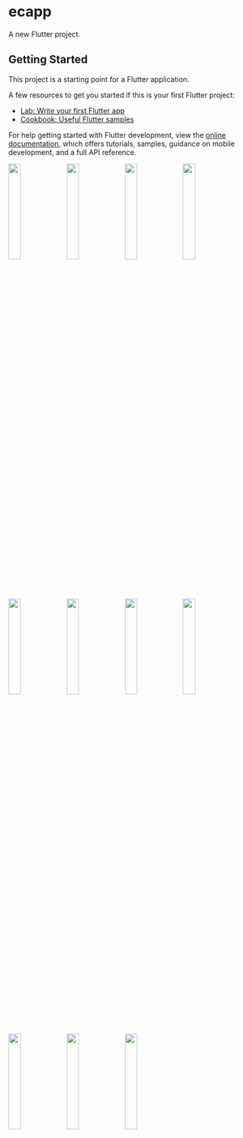 # ecapp

A new Flutter project.

## Getting Started

This project is a starting point for a Flutter application.

A few resources to get you started if this is your first Flutter project:

- [Lab: Write your first Flutter app](https://docs.flutter.dev/get-started/codelab)
- [Cookbook: Useful Flutter samples](https://docs.flutter.dev/cookbook)

For help getting started with Flutter development, view the
[online documentation](https://docs.flutter.dev/), which offers tutorials,
samples, guidance on mobile development, and a full API reference.
<p>
<img src="https://user-images.githubusercontent.com/114645045/220312165-d39bae85-8953-4fd0-989c-319e49e68c97.jpeg" width=22%,height=35%>
<img src="https://user-images.githubusercontent.com/114645045/220312237-12ca3ab0-a713-40d1-abad-47a91a25df8d.jpeg" width=22%,height=35%>
<img src="https://user-images.githubusercontent.com/114645045/220312326-0a32060b-e302-48ce-a7d9-2e513484e645.jpeg" width=22%,height=35%>
<img src="https://user-images.githubusercontent.com/114645045/220312647-9cd129c2-86a5-4ba8-972e-4fab3eafcf6c.jpeg" width=22%,height=35%>
<img src="https://user-images.githubusercontent.com/114645045/220312793-65fad9b6-3d0e-4b84-8af0-a446ca52e0fa.jpeg" width=22%,height=35%>
<img src="https://user-images.githubusercontent.com/114645045/220312801-8aad8e34-214e-433e-8d1f-5367e6194c7b.jpeg" width=22%,height=35%>
<img src="https://user-images.githubusercontent.com/114645045/220312854-48219594-6cc9-4996-ae8a-2705ed96dad8.jpeg" width=22%,height=35%>
<img src="https://user-images.githubusercontent.com/114645045/220312877-1d8b28ba-4644-430b-b72a-1906b5af4b93.jpeg" width=22%,height=35%>
<img src="(https://user-images.githubusercontent.com/114645045/220312906-1865905c-1b3f-403c-8883-a4cf18ec1984.jpeg" width=22%,height=35%>
<img src="https://user-images.githubusercontent.com/114645045/220312829-18d3db4a-8eb3-4a54-a004-3dd5982c9395.jpeg" width=22%,height=35%>
<img src="https://user-images.githubusercontent.com/114645045/220312962-29052910-8f22-47c4-9f66-8c482c5ca2f7.jpeg" width=22%,height=35%>
<p>
